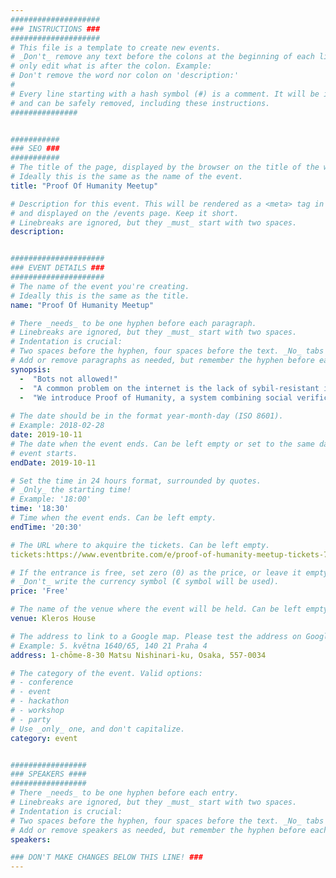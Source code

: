 ```yaml
---
####################
### INSTRUCTIONS ###
####################
# This file is a template to create new events.
# _Don't_ remove any text before the colons at the beginning of each line,
# only edit what is after the colon. Example:
# Don't remove the word nor colon on 'description:'
#
# Every line starting with a hash symbol (#) is a comment. It will be ignored
# and can be safely removed, including these instructions.
###############


###########
### SEO ###
###########
# The title of the page, displayed by the browser on the title of the window.
# Ideally this is the same as the name of the event.
title: "Proof Of Humanity Meetup"

# Description for this event. This will be rendered as a <meta> tag in the HTML,
# and displayed on the /events page. Keep it short.
# Linebreaks are ignored, but they _must_ start with two spaces.
description: 


#####################
### EVENT DETAILS ###
#####################
# The name of the event you're creating.
# Ideally this is the same as the title.
name: "Proof Of Humanity Meetup"

# There _needs_ to be one hyphen before each paragraph.
# Linebreaks are ignored, but they _must_ start with two spaces.
# Indentation is crucial:
# Two spaces before the hyphen, four spaces before the text. _No_ tabs allowed.
# Add or remove paragraphs as needed, but remember the hyphen before each entry.
synopsis:
  -  "Bots not allowed!" 
  -  "A common problem on the internet is the lack of sybil-resistant identity systems. Users can generally create multiple accounts using different pseudonyms (or address in the case of crypto-networks) to receive rewards multiple times, bias votes, write multiple fake reviews, etc."
  -  "We introduce Proof of Humanity, a system combining social verification with video submission in order to create a Sybil proof list of humans. Kleros Team is happy to invite you to its Osaka House, Friday 11th, after DevCon 5, to talk and build Proof Of Humanity."
  
# The date should be in the format year-month-day (ISO 8601).
# Example: 2018-02-28
date: 2019-10-11
# The date when the event ends. Can be left empty or set to the same day the
# event starts.
endDate: 2019-10-11

# Set the time in 24 hours format, surrounded by quotes.
# _Only_ the starting time!
# Example: '18:00'
time: '18:30'
# Time when the event ends. Can be left empty.
endTime: '20:30'

# The URL where to akquire the tickets. Can be left empty.
tickets:https://www.eventbrite.com/e/proof-of-humanity-meetup-tickets-75786911693

# If the entrance is free, set zero (0) as the price, or leave it empty.
# _Don't_ write the currency symbol (€ symbol will be used).
price: 'Free'

# The name of the venue where the event will be held. Can be left empty.
venue: Kleros House

# The address to link to a Google map. Please test the address on Google Maps.
# Example: 5. května 1640/65, 140 21 Praha 4
address: 1-chōme-8-30 Matsu Nishinari-ku, Osaka, 557-0034

# The category of the event. Valid options:
# - conference
# - event
# - hackathon
# - workshop
# - party
# Use _only_ one, and don't capitalize.
category: event


#################
### SPEAKERS ####
#################
# There _needs_ to be one hyphen before each entry.
# Linebreaks are ignored, but they _must_ start with two spaces.
# Indentation is crucial:
# Two spaces before the hyphen, four spaces before the text. _No_ tabs allowed.
# Add or remove speakers as needed, but remember the hyphen before each entry.
speakers:

### DON'T MAKE CHANGES BELOW THIS LINE! ###
---
```

<!-- ### DON'T MAKE CHANGES BELOW THIS LINE! ### -->

<Event-Content/>
